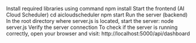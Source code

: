 Install required libraries using command
npm install
Start the frontend (AI Cloud Scheduler)
cd aicloudscheduler
npm start
Run the server (backend)
In the root directory where server.js is located, start the server:
node server.js
Verify the server connection
To check if the server is running correctly, open your browser and visit:
http://localhost:5000/api/dashboard
